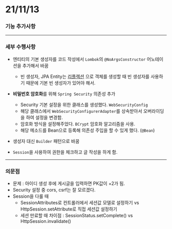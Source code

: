 # 21/11/13


### 기능 추가사항


--------------------------------
### 세부 수행사항

- 엔티티의 기본 생성자를 코드 작성에서 `Lombok`의 `@NoArgsConstructor` 어노테이션을 추가해서 바꿈
  - 빈 생성자, JPA Entity는 [리플렉션](https://brunch.co.kr/@kd4/8) 으로 객체를 생성할 때 빈 생성자를 사용하기 때문에 기본 빈 생성자가 있어야 해서.

- **비밀번호 암호화**를 위해 `Spring Security` 의존성 추가
  - Security 기본 설정을 위한 클래스를 생성했다. `WebSecurityConfig`
  - 해당 클래스에서 `WebSecurityConfigurerAdapter`를 상속받아서 오버라이딩을 하여 설정을 변경함.
  - 암호화 방식을 설정해주었다. `BCrypt` 암호화 알고리즘을 사용.
  - 해당 메소드를 Bean으로 등록해 의존성 주입을 할 수 있게 했다. (`@Bean`)

- 생성자 대신 `Builder` 패턴으로 바꿈

- `Session`을 사용하여 권한을 체크하고 글 작성을 하게 함.

--------------------------------
### 의문점
- 문제 : 아이디 생성 후에 게시글을 입력하면 PK값이 +2가 됨.
- Security 설정 중 cors, csrf는 잘 모르겠다.
- Session을 다룰 때
  - SessionAttributes로 컨트롤러에서 세션값 모델로 설정하기 vs HttpSession.setAttribute로 직접 세션값 설정하기
  - 세션 만료할 때 차이점 : SessionStatus.setComplete() vs HttpSession.invalidate()

